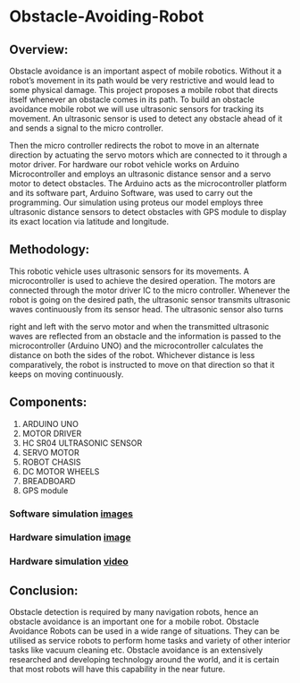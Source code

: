 # Obstacle-Avoiding-Robot
## Overview:
Obstacle avoidance is an important aspect of mobile robotics. Without it a robot’s
movement in its path would be very restrictive and would lead to some physical damage. This
project proposes a mobile robot that directs itself whenever an obstacle comes in its path. To
build an obstacle avoidance mobile robot we will use ultrasonic sensors for tracking its
movement. An ultrasonic sensor is used to detect any obstacle ahead of it and sends a signal
to the micro controller.

Then the micro controller redirects the robot to move in an alternate
direction by actuating the servo motors which are connected to it through a motor driver.
For hardware our robot vehicle works on Arduino Microcontroller and employs an
ultrasonic distance sensor and a servo motor to detect obstacles. The Arduino acts as the
microcontroller platform and its software part, Arduino Software, was used to carry out the
programming. Our simulation using proteus our model employs three ultrasonic distance
sensors to detect obstacles with GPS module to display its exact location via latitude and
longitude.

## Methodology:
This robotic vehicle uses ultrasonic sensors for its movements. A microcontroller is used to
achieve the desired operation. The motors are connected through the motor driver IC to the
micro controller. Whenever the robot is going on the desired path, the ultrasonic sensor
transmits ultrasonic waves continuously from its sensor head. The ultrasonic sensor also turns

right and left with the servo motor and when the transmitted ultrasonic waves are reflected
from an obstacle and the information is passed to the microcontroller (Arduino UNO) and the
microcontroller calculates the distance on both the sides of the robot. Whichever distance is
less comparatively, the robot is instructed to move on that direction so that it keeps on moving
continuously.

## Components:
1. ARDUINO UNO
2. MOTOR DRIVER
3. HC SR04 ULTRASONIC SENSOR
4. SERVO MOTOR
5. ROBOT CHASIS
6. DC MOTOR WHEELS
7. BREADBOARD
8. GPS module 

### Software simulation [images](https://drive.google.com/drive/u/2/folders/1lk06DOWQVwDQzjvrEUsqZpcHG6dQDmLS)

### Hardware simulation [image](https://github.com/gokulkumar1014/Obstacle-Avoiding-Robot/assets/161945757/105655f0-d85f-42ae-bc1d-518b99b37de7)

### Hardware simulation [video](https://drive.google.com/file/d/1CJdubmcdzVsobiQJegtEaD21sFlx8z7u/view)
## Conclusion:
Obstacle detection is required by many navigation robots, hence an obstacle avoidance is an important one for a mobile robot. Obstacle Avoidance Robots can be used in a wide range of situations. They can be utilised as service robots to perform home tasks and variety of other interior tasks like vacuum cleaning etc. Obstacle avoidance is an extensively researched and developing technology around the world, and it is certain that most robots will have this capability in the near future.
